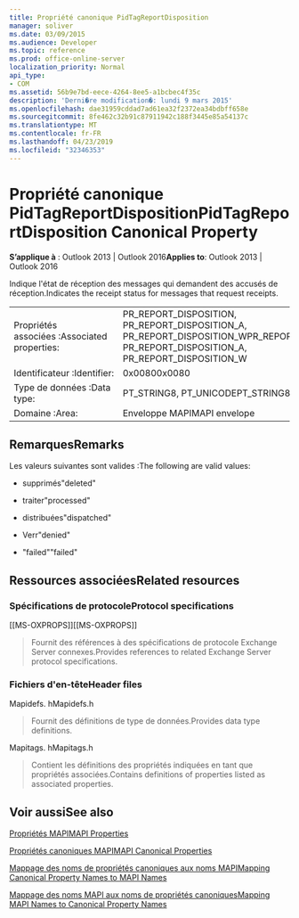 ```yaml
---
title: Propriété canonique PidTagReportDisposition
manager: soliver
ms.date: 03/09/2015
ms.audience: Developer
ms.topic: reference
ms.prod: office-online-server
localization_priority: Normal
api_type:
- COM
ms.assetid: 56b9e7bd-eece-4264-8ee5-a1bcbec4f35c
description: 'Derni�re modification�: lundi 9 mars 2015'
ms.openlocfilehash: dae31959cddad7ad61ea32f2372ea34bdbff658e
ms.sourcegitcommit: 8fe462c32b91c87911942c188f3445e85a54137c
ms.translationtype: MT
ms.contentlocale: fr-FR
ms.lasthandoff: 04/23/2019
ms.locfileid: "32346353"
---
```

# <a name="pidtagreportdisposition-canonical-property"></a><span data-ttu-id="7c524-103">Propriété canonique PidTagReportDisposition</span><span class="sxs-lookup"><span data-stu-id="7c524-103">PidTagReportDisposition Canonical Property</span></span>

  
  
<span data-ttu-id="7c524-104">**S’applique à** : Outlook 2013 | Outlook 2016</span><span class="sxs-lookup"><span data-stu-id="7c524-104">**Applies to**: Outlook 2013 | Outlook 2016</span></span> 
  
<span data-ttu-id="7c524-105">Indique l'état de réception des messages qui demandent des accusés de réception.</span><span class="sxs-lookup"><span data-stu-id="7c524-105">Indicates the receipt status for messages that request receipts.</span></span> 
  
|||
|:-----|:-----|
|<span data-ttu-id="7c524-106">Propriétés associées :</span><span class="sxs-lookup"><span data-stu-id="7c524-106">Associated properties:</span></span>  <br/> |<span data-ttu-id="7c524-107">PR_REPORT_DISPOSITION, PR_REPORT_DISPOSITION_A, PR_REPORT_DISPOSITION_W</span><span class="sxs-lookup"><span data-stu-id="7c524-107">PR_REPORT_DISPOSITION, PR_REPORT_DISPOSITION_A, PR_REPORT_DISPOSITION_W</span></span>  <br/> |
|<span data-ttu-id="7c524-108">Identificateur :</span><span class="sxs-lookup"><span data-stu-id="7c524-108">Identifier:</span></span>  <br/> |<span data-ttu-id="7c524-109">0x0080</span><span class="sxs-lookup"><span data-stu-id="7c524-109">0x0080</span></span>  <br/> |
|<span data-ttu-id="7c524-110">Type de données :</span><span class="sxs-lookup"><span data-stu-id="7c524-110">Data type:</span></span>  <br/> |<span data-ttu-id="7c524-111">PT_STRING8, PT_UNICODE</span><span class="sxs-lookup"><span data-stu-id="7c524-111">PT_STRING8, PT_UNICODE</span></span>  <br/> |
|<span data-ttu-id="7c524-112">Domaine :</span><span class="sxs-lookup"><span data-stu-id="7c524-112">Area:</span></span>  <br/> |<span data-ttu-id="7c524-113">Enveloppe MAPI</span><span class="sxs-lookup"><span data-stu-id="7c524-113">MAPI envelope</span></span>  <br/> |
   
## <a name="remarks"></a><span data-ttu-id="7c524-114">Remarques</span><span class="sxs-lookup"><span data-stu-id="7c524-114">Remarks</span></span>

<span data-ttu-id="7c524-115">Les valeurs suivantes sont valides :</span><span class="sxs-lookup"><span data-stu-id="7c524-115">The following are valid values:</span></span>
  
- <span data-ttu-id="7c524-116">supprimés</span><span class="sxs-lookup"><span data-stu-id="7c524-116">"deleted"</span></span>
    
- <span data-ttu-id="7c524-117">traiter</span><span class="sxs-lookup"><span data-stu-id="7c524-117">"processed"</span></span>
    
- <span data-ttu-id="7c524-118">distribuées</span><span class="sxs-lookup"><span data-stu-id="7c524-118">"dispatched"</span></span>
    
- <span data-ttu-id="7c524-119">Verr</span><span class="sxs-lookup"><span data-stu-id="7c524-119">"denied"</span></span>
    
- <span data-ttu-id="7c524-120">"failed"</span><span class="sxs-lookup"><span data-stu-id="7c524-120">"failed"</span></span>
    
## <a name="related-resources"></a><span data-ttu-id="7c524-121">Ressources associées</span><span class="sxs-lookup"><span data-stu-id="7c524-121">Related resources</span></span>

### <a name="protocol-specifications"></a><span data-ttu-id="7c524-122">Spécifications de protocole</span><span class="sxs-lookup"><span data-stu-id="7c524-122">Protocol specifications</span></span>

<span data-ttu-id="7c524-123">[[MS-OXPROPS]]</span><span class="sxs-lookup"><span data-stu-id="7c524-123">[[MS-OXPROPS]]</span></span> 
  
> <span data-ttu-id="7c524-124">Fournit des références à des spécifications de protocole Exchange Server connexes.</span><span class="sxs-lookup"><span data-stu-id="7c524-124">Provides references to related Exchange Server protocol specifications.</span></span>
    
### <a name="header-files"></a><span data-ttu-id="7c524-125">Fichiers d'en-tête</span><span class="sxs-lookup"><span data-stu-id="7c524-125">Header files</span></span>

<span data-ttu-id="7c524-126">Mapidefs. h</span><span class="sxs-lookup"><span data-stu-id="7c524-126">Mapidefs.h</span></span>
  
> <span data-ttu-id="7c524-127">Fournit des définitions de type de données.</span><span class="sxs-lookup"><span data-stu-id="7c524-127">Provides data type definitions.</span></span>
    
<span data-ttu-id="7c524-128">Mapitags. h</span><span class="sxs-lookup"><span data-stu-id="7c524-128">Mapitags.h</span></span>
  
> <span data-ttu-id="7c524-129">Contient les définitions des propriétés indiquées en tant que propriétés associées.</span><span class="sxs-lookup"><span data-stu-id="7c524-129">Contains definitions of properties listed as associated properties.</span></span>
    
## <a name="see-also"></a><span data-ttu-id="7c524-130">Voir aussi</span><span class="sxs-lookup"><span data-stu-id="7c524-130">See also</span></span>



[<span data-ttu-id="7c524-131">Propriétés MAPI</span><span class="sxs-lookup"><span data-stu-id="7c524-131">MAPI Properties</span></span>](mapi-properties.md)
  
[<span data-ttu-id="7c524-132">Propriétés canoniques MAPI</span><span class="sxs-lookup"><span data-stu-id="7c524-132">MAPI Canonical Properties</span></span>](mapi-canonical-properties.md)
  
[<span data-ttu-id="7c524-133">Mappage des noms de propriétés canoniques aux noms MAPI</span><span class="sxs-lookup"><span data-stu-id="7c524-133">Mapping Canonical Property Names to MAPI Names</span></span>](mapping-canonical-property-names-to-mapi-names.md)
  
[<span data-ttu-id="7c524-134">Mappage des noms MAPI aux noms de propriétés canoniques</span><span class="sxs-lookup"><span data-stu-id="7c524-134">Mapping MAPI Names to Canonical Property Names</span></span>](mapping-mapi-names-to-canonical-property-names.md)

